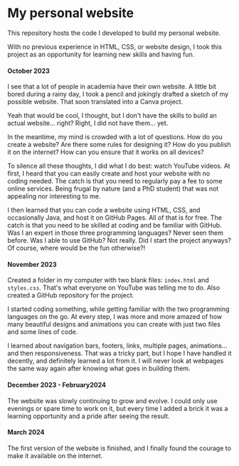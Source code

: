 # My personal website

This repository hosts the code I developed to build my personal website. 

With no previous experience in HTML, CSS, or website design, I took this project as an opportunity for learning new skills and having fun. 

#### October 2023

I see that a lot of people in academia have their own website. A little bit bored during a rainy day, I took a pencil and jokingly drafted a sketch of my possible website. That soon translated into a Canva project. 

Yeah that would be cool, I thought, but I don't have the skills to build an actual website... right? Right, I did not have them... yet. 

In the meantime, my mind is crowded with a lot of questions. How do you create a website? Are there some rules for designing it? How do you publish it on the internet? How can you ensure that it works on all devices? 

To silence all these thoughts, I did what I do best: watch YouTube videos. At first, I heard that you can easily create and host your website with no coding needed. The catch is that you need to regularly pay a fee to some online services. Being frugal by nature (and a PhD student) that was not appealing nor interesting to me.  

I then learned that you can code a website using HTML, CSS, and occasionally Java, and host it on GitHub Pages. All of that is for free. The catch is that you need to be skilled at coding and be familiar with GitHub. Was I an expert in those three programming languages? Never seen them before. Was I able to use GitHub? Not really. Did I start the project anyways? Of course, where would be the fun otherwise?! 

#### November 2023

Created a folder in my computer with two blank files: `index.html` and `styles.css`. That's what everyone on YouTube was telling me to do. Also created a GitHub repository for the project. 

I started coding something, while getting familiar with the two programming languages on the go. At every step, I was more and more amazed of how many beautiful designs and animations you can create with just two files and some lines of code. 

I learned about navigation bars, footers, links, multiple pages, animations... and then responsiveness. That was a tricky part, but I hope I have handled it decently, and definitely learned a lot from it. I will never look at webpages the same way again after knowing what goes in building them.

#### December 2023 - February2024

The website was slowly continuing to grow and evolve. I could only use evenings or spare time to work on it, but every time I added a brick it was a learning opportunity and a pride after seeing the result. 

#### March 2024

The first version of the website is finished, and I finally found the courage to make it available on the internet. 
